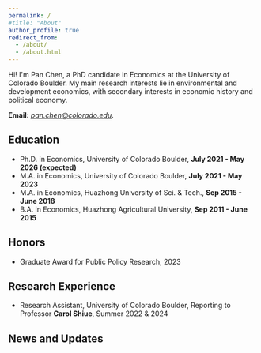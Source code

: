 ```yaml
---
permalink: /
#title: "About"
author_profile: true
redirect_from: 
  - /about/
  - /about.html
---
```




Hi! I'm Pan Chen, a PhD candidate in Economics at the University of Colorado Boulder. My main research interests lie in environmental and development economics, with secondary interests in economic history and political economy. 

**Email:** [*pan.chen@colorado.edu*](mailto:pach8330@colorado.edu).

## Education
- Ph.D. in Economics, University of Colorado Boulder, **July 2021 - May 2026 (expected)** 
- M.A. in Economics, University of Colorado Boulder, **July 2021 - May 2023**
- M.A. in Economics, Huazhong University of Sci. & Tech., **Sep 2015 - June 2018**
- B.A. in Economics, Huazhong Agricultural University, **Sep 2011 - June 2015** 

## Honors
- Graduate Award for Public Policy Research, 2023

## Research Experience
- Research Assistant, University of Colorado Boulder, Reporting to Professor **Carol Shiue**, Summer 2022 & 2024

## News and Updates
